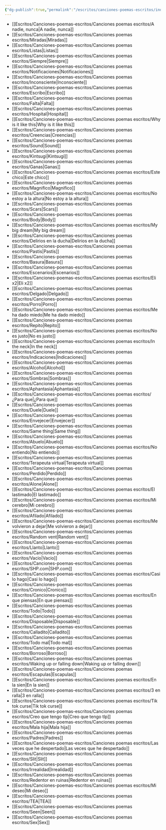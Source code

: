 ```yaml
---
{"dg-publish":true,"permalink":"/escritos/canciones-poemas-escritos/indice-pagina-web/","tags":["gardenEntry"]}
---
```


- [[Escritos/Canciones-poemas-escritos/Canciones poemas escritos/A nadie, nunca\|A nadie, nunca]]
- [[Escritos/Canciones-poemas-escritos/Canciones poemas escritos/Miradas\|Miradas]]
- [[Escritos/Canciones-poemas-escritos/Canciones poemas escritos/Listas\|Listas]]
- [[Escritos/Canciones-poemas-escritos/Canciones poemas escritos/Siempre\|Siempre]]
- [[Escritos/Canciones-poemas-escritos/Canciones poemas escritos/Notificaciones\|Notificaciones]]
- [[Escritos/Canciones-poemas-escritos/Canciones poemas escritos/Inconsciente\|Inconsciente]]
- [[Escritos/Canciones-poemas-escritos/Canciones poemas escritos/Escribo\|Escribo]]
- [[Escritos/Canciones-poemas-escritos/Canciones poemas escritos/Falta\|Falta]]
- [[Escritos/Canciones-poemas-escritos/Canciones poemas escritos/Hospital\|Hospital]]
- [[Escritos/Canciones-poemas-escritos/Canciones poemas escritos/Why is it like this\|Why is it like this]]
- [[Escritos/Canciones-poemas-escritos/Canciones poemas escritos/Creencias\|Creencias]]
- [[Escritos/Canciones-poemas-escritos/Canciones poemas escritos/Sound\|Sound]]
- [[Escritos/Canciones-poemas-escritos/Canciones poemas escritos/Kintsugi\|Kintsugi]]
- [[Escritos/Canciones-poemas-escritos/Canciones poemas escritos/Ganas\|Ganas]]
- [[Escritos/Canciones-poemas-escritos/Canciones poemas escritos/Este chico\|Este chico]]
- [[Escritos/Canciones-poemas-escritos/Canciones poemas escritos/Magnifico\|Magnifico]]
- [[Escritos/Canciones-poemas-escritos/Canciones poemas escritos/No estoy a la altura\|No estoy a la altura]]
- [[Escritos/Canciones-poemas-escritos/Canciones poemas escritos/Scars\|Scars]]
- [[Escritos/Canciones-poemas-escritos/Canciones poemas escritos/Body\|Body]]
- [[Escritos/Canciones-poemas-escritos/Canciones poemas escritos/My big dream\|My big dream]]
- [[Escritos/Canciones-poemas-escritos/Canciones poemas escritos/Delirios en la ducha\|Delirios en la ducha]]
- [[Escritos/Canciones-poemas-escritos/Canciones poemas escritos/Pastis\|Pastis]]
- [[Escritos/Canciones-poemas-escritos/Canciones poemas escritos/Basura\|Basura]]
- [[Escritos/Canciones-poemas-escritos/Canciones poemas escritos/Escenarios\|Escenarios]]
- [[Escritos/Canciones-poemas-escritos/Canciones poemas escritos/Eli x2\|Eli x2]]
- [[Escritos/Canciones-poemas-escritos/Canciones poemas escritos/Delgado\|Delgado]]
- [[Escritos/Canciones-poemas-escritos/Canciones poemas escritos/Porro\|Porro]]
- [[Escritos/Canciones-poemas-escritos/Canciones poemas escritos/Me ha dado miedo\|Me ha dado miedo]]
- [[Escritos/Canciones-poemas-escritos/Canciones poemas escritos/Repito\|Repito]]
- [[Escritos/Canciones-poemas-escritos/Canciones poemas escritos/No es justo\|No es justo]]
- [[Escritos/Canciones-poemas-escritos/Canciones poemas escritos/In the neck\|In the neck]]
- [[Escritos/Canciones-poemas-escritos/Canciones poemas escritos/Indicaciones\|Indicaciones]]
- [[Escritos/Canciones-poemas-escritos/Canciones poemas escritos/Alcohol\|Alcohol]]
- [[Escritos/Canciones-poemas-escritos/Canciones poemas escritos/Sombras\|Sombras]]
- [[Escritos/Canciones-poemas-escritos/Canciones poemas escritos/Aphantasia\|Aphantasia]]
- [[Escritos/Canciones-poemas-escritos/Canciones poemas escritos/¿Para que\|¿Para que]]
- [[Escritos/Canciones-poemas-escritos/Canciones poemas escritos/Duele\|Duele]]
- [[Escritos/Canciones-poemas-escritos/Canciones poemas escritos/Envejecer\|Envejecer]]
- [[Escritos/Canciones-poemas-escritos/Canciones poemas escritos/Same thing\|Same thing]]
- [[Escritos/Canciones-poemas-escritos/Canciones poemas escritos/Abuelo\|Abuelo]]
- [[Escritos/Canciones-poemas-escritos/Canciones poemas escritos/No entiendo\|No entiendo]]
- [[Escritos/Canciones-poemas-escritos/Canciones poemas escritos/Terapeuta virtual\|Terapeuta virtual]]
- [[Escritos/Canciones-poemas-escritos/Canciones poemas escritos/Perdido\|Perdido]]
- [[Escritos/Canciones-poemas-escritos/Canciones poemas escritos/Alone\|Alone]]
- [[Escritos/Canciones-poemas-escritos/Canciones poemas escritos/El lastimado\|El lastimado]]
- [[Escritos/Canciones-poemas-escritos/Canciones poemas escritos/Mi cerebro\|Mi cerebro]]
- [[Escritos/Canciones-poemas-escritos/Canciones poemas escritos/Afilado\|Afilado]]
- [[Escritos/Canciones-poemas-escritos/Canciones poemas escritos/Me volvieron a dejar\|Me volvieron a dejar]]
- [[Escritos/Canciones-poemas-escritos/Canciones poemas escritos/Random vent\|Random vent]]
- [[Escritos/Canciones-poemas-escritos/Canciones poemas escritos/Llanto\|Llanto]]
- [[Escritos/Canciones-poemas-escritos/Canciones poemas escritos/Vacio\|Vacio]]
- [[Escritos/Canciones-poemas-escritos/Canciones poemas escritos/SHP.com\|SHP.com]]
- [[Escritos/Canciones-poemas-escritos/Canciones poemas escritos/Casi lo hago\|Casi lo hago]]
- [[Escritos/Canciones-poemas-escritos/Canciones poemas escritos/Cronico\|Cronico]]
- [[Escritos/Canciones-poemas-escritos/Canciones poemas escritos/En que piensas\|En que piensas]]
- [[Escritos/Canciones-poemas-escritos/Canciones poemas escritos/Todo\|Todo]]
- [[Escritos/Canciones-poemas-escritos/Canciones poemas escritos/Disposable\|Disposable]]
- [[Escritos/Canciones-poemas-escritos/Canciones poemas escritos/Calladito\|Calladito]]
- [[Escritos/Canciones-poemas-escritos/Canciones poemas escritos/Todo mal\|Todo mal]]
- [[Escritos/Canciones-poemas-escritos/Canciones poemas escritos/Borroso\|Borroso]]
- [[Escritos/Canciones-poemas-escritos/Canciones poemas escritos/Waking up or falling down\|Waking up or falling down]]
- [[Escritos/Canciones-poemas-escritos/Canciones poemas escritos/Escapulas\|Escapulas]]
- [[Escritos/Canciones-poemas-escritos/Canciones poemas escritos/En la sien\|En la sien]]
- [[Escritos/Canciones-poemas-escritos/Canciones poemas escritos/3 en ralla\|3 en ralla]]
- [[Escritos/Canciones-poemas-escritos/Canciones poemas escritos/Tik tok curse\|Tik tok curse]]
- [[Escritos/Canciones-poemas-escritos/Canciones poemas escritos/Creo que tengo tlp\|Creo que tengo tlp]]
- [[Escritos/Canciones-poemas-escritos/Canciones poemas escritos/Mala hija\|Mala hija]]
- [[Escritos/Canciones-poemas-escritos/Canciones poemas escritos/Padres\|Padres]]
- [[Escritos/Canciones-poemas-escritos/Canciones poemas escritos/Las veces que he despertado\|Las veces que he despertado]]
- [[Escritos/Canciones-poemas-escritos/Canciones poemas escritos/Slit\|Slit]]
- [[Escritos/Canciones-poemas-escritos/Canciones poemas escritos/Irrealidad\|Irrealidad]]
- [[Escritos/Canciones-poemas-escritos/Canciones poemas escritos/Redentor en ruinas\|Redentor en ruinas]]
- [[Escritos/Canciones-poemas-escritos/Canciones poemas escritos/Mi deseo\|Mi deseo]]
- [[Escritos/Canciones-poemas-escritos/Canciones poemas escritos/TEA\|TEA]]
- [[Escritos/Canciones-poemas-escritos/Canciones poemas escritos/Seen\|Seen]]
- [[Escritos/Canciones-poemas-escritos/Canciones poemas escritos/Sex\|Sex]]
